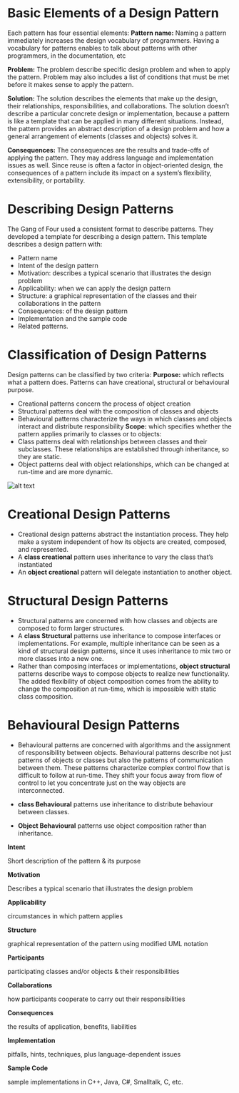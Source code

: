 # Basic Elements of a Design Pattern #
Each pattern has four essential elements:
**Pattern name:**
Naming a pattern immediately increases the design vocabulary of programmers. Having a vocabulary for patterns enables to talk about patterns with other programmers, in the documentation, etc

**Problem:**
The problem describe specific design problem and when to apply the pattern. Problem may also includes a list of conditions that must be met before it makes sense to apply the pattern. 

**Solution:**
The solution describes the elements that make up the design, their relationships, responsibilities, and collaborations. The solution doesn’t describe a particular concrete design or implementation, because a pattern is like a template that can be applied in many different situations. Instead, the pattern provides an abstract description of a design problem and how a general arrangement of elements (classes and objects) solves it. 

**Consequences:**
The consequences are the results and trade-offs of applying the pattern. They may address language and implementation issues as well. Since reuse is often a factor in object-oriented design, the consequences of a pattern include its impact on a system’s flexibility, extensibility, or portability. 

# Describing Design Patterns #
The Gang of Four used a consistent format to describe patterns.  They developed a template for describing a design pattern.  This template describes a design pattern with:

- Pattern name
- Intent of the design pattern
- Motivation: describes a typical scenario that illustrates the design problem
- Applicability: when we can apply the design pattern
- Structure: a graphical representation of the classes and their collaborations in the pattern
- Consequences: of the design pattern
- Implementation and the sample code
- Related patterns. 

# Classification of Design Patterns #
Design patterns can be classified by two criteria:
**Purpose:**
which reflects what a pattern does. Patterns can have creational, structural or behavioural purpose.
+	Creational patterns concern the process of object creation 
+	Structural patterns deal with the composition of classes and objects
+	Behavioural patterns characterize the ways in which classes and objects interact and distribute responsibility
**Scope:**
which specifies whether the pattern applies primarily to classes or to objects: 
+	Class patterns deal with relationships between classes and their subclasses. These relationships are established through inheritance, so they are static.
+	Object patterns deal with object relationships, which can be changed at run-time and are more dynamic. 

![alt text](./Images/ClassificationOfDesignPatterns.PNG "Classification Of Design Patterns")


# Creational Design Patterns #
+	Creational design patterns abstract the instantiation process. They help make a system independent of how its objects are created, composed, and represented.
+	A **class creational** pattern uses inheritance to vary the class that’s instantiated 
+	An **object creational** pattern will delegate instantiation to another object.

# Structural Design Patterns #
+	Structural patterns are concerned with how classes and objects are composed to form larger structures. 
+	A **class Structural** patterns use inheritance to compose interfaces or implementations. For example, multiple inheritance can be seen as a kind of structural design patterns, since it uses inheritance to mix two or more classes into a new one. 
+	Rather than composing interfaces or implementations, **object structural** patterns describe ways to compose objects to realize new functionality. The added flexibility of object composition comes from the ability to change the composition at run-time, which is impossible with static class composition. 

# Behavioural Design Patterns #
+	Behavioural patterns are concerned with algorithms and the assignment of responsibility between objects. Behavioural patterns describe not just patterns of objects or classes but also the patterns of communication between them. These patterns characterize complex control flow that is difficult to follow at run-time. They shift your focus away from flow of control to let you concentrate just on the way objects are interconnected. 

+	**class Behavioural** patterns use inheritance to distribute behaviour between classes. 
+	**Object Behavioural** patterns use object composition rather than inheritance. 


**Intent**

Short description of the pattern & its purpose

**Motivation**	
	
Describes a typical scenario that illustrates the design problem 

**Applicability**

circumstances in which pattern applies

**Structure**

graphical representation of the pattern using modified UML notation

**Participants**

participating classes and/or objects & their responsibilities

**Collaborations**

how participants cooperate to carry out their responsibilities

**Consequences**

the results of application, benefits, liabilities

**Implementation**

pitfalls, hints, techniques, plus language-dependent issues

**Sample Code**

sample implementations in C++, Java, C#, Smalltalk, C, etc.

